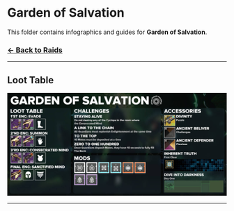 # Garden of Salvation

This folder contains infographics and guides for **Garden of Salvation**.

### [← Back to Raids](../)
---

## Loot Table

![Loot Table](gos_loot.jpg)

---